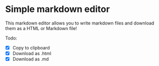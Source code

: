 # Simple markdown editor

This markdown editor allows you to write markdown files and download them as a HTML or Markdown file!

Todo:

-   [x] Copy to clipboard
-   [x] Download as .html
-   [x] Download as .md
